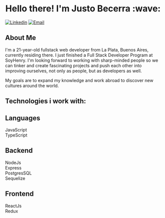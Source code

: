 <h1 align="center">Hello there! I'm Justo Becerra :wave:</h1>

[![Linkedin](https://img.shields.io/badge/-LinkedIn-blue?style=flat&logo=Linkedin&logoColor=white&link=https://www.linkedin.com/in/justo-juan-becerra-14868a1b4/)](https://www.linkedin.com/in/justo-juan-becerra-14868a1b4/)
[![Email](https://img.shields.io/badge/-Email-c14438?style=flat&logo=Gmail&logoColor=white&link=mailto:justj.becerra@gmail.com)](mailto:justj.becerra@gmail.com)

## About Me 

 I'm a 21-year-old fullstack web developer from La Plata, Buenos Aires, currently residing there. I just finished a Full Stack Developer Program at SoyHenry. I'm looking forward to working with sharp-minded people so we can tinker and create fascinating projects and push each other into improving ourselves, not only as people, but as developers as well. 

My goals are to expand my knowledge and work abroad to discover new cultures around the world.

## Technologies i work with:

## Languages
JavaScript</br>
TypeScript

## Backend
NodeJs</br>
Express</br>
PostgresSQL</br>
Sequelize

## Frontend
ReactJs</br>
Redux


<!--
**JustBecerra/JustBecerra** is a ✨ _special_ ✨ repository because its `README.md` (this file) appears on your GitHub profile.

Here are some ideas to get you started:

- 🔭 I’m currently working on ...
- 🌱 I’m currently learning ...
- 👯 I’m looking to collaborate on ...
- 🤔 I’m looking for help with ...
- 💬 Ask me about ...
- 📫 How to reach me: ...
- 😄 Pronouns: ...
- ⚡ Fun fact: ...
-->
